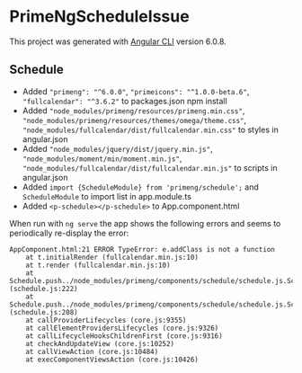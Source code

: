 # PrimeNgScheduleIssue

This project was generated with [Angular CLI](https://github.com/angular/angular-cli) version 6.0.8.

## Schedule

- Added `"primeng": "^6.0.0"`, `"primeicons": "^1.0.0-beta.6"`, `"fullcalendar": "^3.6.2"` to packages.json
npm install
- Added `"node_modules/primeng/resources/primeng.min.css"`, `"node_modules/primeng/resources/themes/omega/theme.css"`, `"node_modules/fullcalendar/dist/fullcalendar.min.css"` to styles in angular.json
- Added `"node_modules/jquery/dist/jquery.min.js"`, `"node_modules/moment/min/moment.min.js"`, `"node_modules/fullcalendar/dist/fullcalendar.min.js"` to scripts in angular.json
- Added `import {ScheduleModule} from 'primeng/schedule';` and `ScheduleModule` to import list in app.module.ts
- Added `<p-schedule></p-schedule>` to App.component.html

When run with `ng serve` the app shows the following errors and seems to periodically re-display the error:

```
AppComponent.html:21 ERROR TypeError: e.addClass is not a function
    at t.initialRender (fullcalendar.min.js:10)
    at t.render (fullcalendar.min.js:10)
    at Schedule.push../node_modules/primeng/components/schedule/schedule.js.Schedule.initialize (schedule.js:222)
    at Schedule.push../node_modules/primeng/components/schedule/schedule.js.Schedule.ngAfterViewChecked (schedule.js:208)
    at callProviderLifecycles (core.js:9355)
    at callElementProvidersLifecycles (core.js:9326)
    at callLifecycleHooksChildrenFirst (core.js:9316)
    at checkAndUpdateView (core.js:10252)
    at callViewAction (core.js:10484)
    at execComponentViewsAction (core.js:10426)
```
